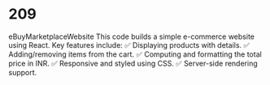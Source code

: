 # 209
eBuyMarketplaceWebsite
This code builds a simple e-commerce website using React. Key features include: ✅ Displaying products with details.
✅ Adding/removing items from the cart.
✅ Computing and formatting the total price in INR.
✅ Responsive and styled using CSS.
✅ Server-side rendering support.
